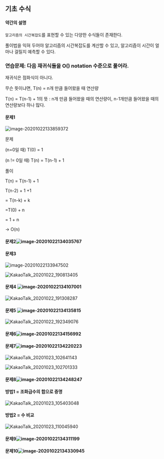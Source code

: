 ## 기초 수식

#### 약간의 설명

`알고리즘의 시간복잡도`를 표현할 수 있는 다양한 수식들이 존재한다.

풀이법을 익혀 두어야 알고리즘의 시간복잡도를 계산할 수 있고, 알고리즘이 시간이 얼마나 걸릴지 예측할 수 있다. 



### 연습문제: 다음 재귀식들을 O() notation 수준으로 풀어라. 

재귀식은 점화식이 아니다.

무슨 뜻이냐면, T(n) = n개 만큼 들어왔을 때 연산량

T(n) = T(n-1) + 1의 뜻 : n개 만큼 들어왔을 때의 연산량이, n-1개만큼 들어왔을 때의 연산량보다 하나 많다. 

#### 문제1

![image-20201022133859372](images/image039.png) 

문제 

(n=0일 때) T(0) = 1

(n != 0일 때) T(n) = T(n-1) + 1



 풀이

T(n) = T(n-1) + 1

T(n-2) + 1 +1 

= T(n-k) + k

=T(0) + n

= 1 + n

-> O(n)



#### 문제2![image-20201022134035767](images/image041.png)



#### 문제3

![image-20201022133947502](images/image040.png)

![KakaoTalk_20201022_190813405](images/image058.png)



#### 문제4 ![image-20201022134107001](images/image042.png)

![KakaoTalk_20201022_191308287](images/image057.png)



#### 문제5 ![image-20201022134135815](images/image044.png)

![KakaoTalk_20201022_192349076](images/image056.png)



#### 문제6![image-20201022134156992](images/image045.png)



#### 문제7![image-20201022134220223](images/image046.png)

![KakaoTalk_20201023_102641143](images/image037.png)



![KakaoTalk_20201023_102701333](images/image038.png)



#### 문제8![image-20201022134248247](images/image047.png)

#### 방법1 = 조화급수의 합으로 증명

![KakaoTalk_20201023_105403048](images/image071.png)

#### 방법2 = 수 비교

![KakaoTalk_20201023_110045940](images/image072.png)



#### 문제9![image-20201022134311199](images/image048.png)



#### 문제10![image-20201022134330945](images/image049.png)
